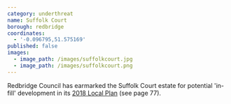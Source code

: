 ```yaml
---
category: underthreat
name: Suffolk Court 
borough: redbridge
coordinates:
  - '-0.096795,51.575169'
published: false 
images:
  - image_path: /images/suffolkcourt.jpg
  - image_path: /images/suffolkcourt.png
---
```

Redbridge Council has earmarked the Suffolk Court estate for potential 'in-fill' development in its [2018 Local Plan](/images/redbridgelocalplan.pdf) (see page 77).


